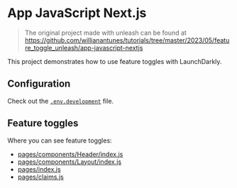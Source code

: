 # App JavaScript Next.js

> The original project made with unleash can be found at https://github.com/willianantunes/tutorials/tree/master/2023/05/feature_toggle_unleash/app-javascript-nextjs

This project demonstrates how to use feature toggles with LaunchDarkly.

## Configuration

Check out the [`.env.development`](./.env.development) file.

## Feature toggles

Where you can see feature toggles:

- [pages/components/Header/index.js](./pages/components/Header/index.js)
- [pages/components/Layout/index.js](./pages/components/Layout/index.js)
- [pages/index.js](./pages/index.js)
- [pages/claims.js](./pages/claims.js)
